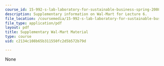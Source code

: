 ```yaml
---
course_id: 15-992-s-lab-laboratory-for-sustainable-business-spring-2008
description: Supplementary information on Wal-Mart for Lecture 6.
file_location: /coursemedia/15-992-s-lab-laboratory-for-sustainable-business-spring-2008/c2134c108b65b311550fc2d5b572b79d_class_6.pdf
file_type: application/pdf
layout: pdf
title: Supplementary Wal-Mart Material
type: course
uid: c2134c108b65b311550fc2d5b572b79d

---
```

None